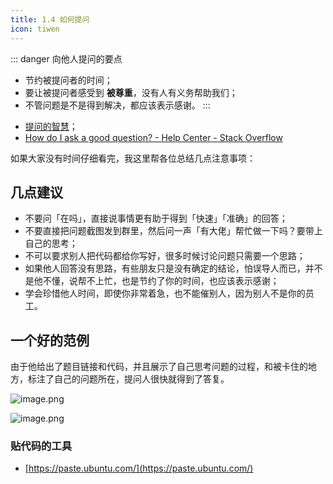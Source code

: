 ```yaml
---
title: 1.4 如何提问
icon: tiwen
---
```


::: danger 向他人提问的要点

- 节约被提问者的时间；
- 要让被提问者感受到 **被尊重**，没有人有义务帮助我们；
- 不管问题是不是得到解决，都应该表示感谢。
  :::

* [提问的智慧](https://github.com/ryanhanwu/How-To-Ask-Questions-The-Smart-Way/blob/main/README-zh_CN.md)；
* [How do I ask a good question? - Help Center - Stack Overflow](https://stackoverflow.com/help/how-to-ask)

如果大家没有时间仔细看完，我这里帮各位总结几点注意事项：

## 几点建议

- 不要问「在吗」，直接说事情更有助于得到「快速」「准确」的回答；
- 不要直接把问题截图发到群里，然后问一声「有大佬」帮忙做一下吗？要带上自己的思考；
- 不可以要求别人把代码都给你写好，很多时候讨论问题只需要一个思路；
- 如果他人回答没有思路，有些朋友只是没有确定的结论，怕误导人而已，并不是他不懂，说帮不上忙，也是节约了你的时间，也应该表示感谢；
- 学会珍惜他人时间，即使你非常着急，也不能催别人，因为别人不是你的员工。

## 一个好的范例

由于他给出了题目链接和代码，并且展示了自己思考问题的过程，和被卡住的地方，标注了自己的问题所在，提问人很快就得到了答复。

![image.png](https://tva1.sinaimg.cn/large/008i3skNgy1gwnfv1dr76j315o0igdkt.jpg)

![image.png](https://tva1.sinaimg.cn/large/008i3skNgy1gwnfvddnvbj30pd0qojtg.jpg)

### 贴代码的工具

- [https://paste.ubuntu.com/](https://paste.ubuntu.com/)
